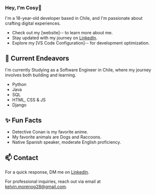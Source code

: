 ### Hey, I'm Cosy👋 

I'm a 18-year-old developer based in Chile, and I'm passionate about crafting digital experiences.

- Check out my [website]-- to learn more about me.
- Stay updated with my journey on [LinkedIn](https://www.linkedin.com/in/kelvin-a-moreno/).
- Explore my [VS Code Configuration]-- for development optimization.

## 🔭 Current Endeavors 

I'm currently Studying as a Software Engineer in Chile, where my journey involves both building and learning.

- Python
- Java
- SQL
- HTML, CSS & JS
- Django

## ✨ Fun Facts 

- Detective Conan is my favorite anime.
- My favorite animals are Dogs and Raccoons.
- Native Spanish speaker, moderate English proficiency.

## 📫 Contact

For a quick response, DM me on [LinkedIn](https://www.linkedin.com/in/kelvin-a-moreno/). 
 
For professional inquiries, reach out via email at [kelvin.morenog28@gmail.com](mailto:kelvin.morenog28@gmail.com). 
